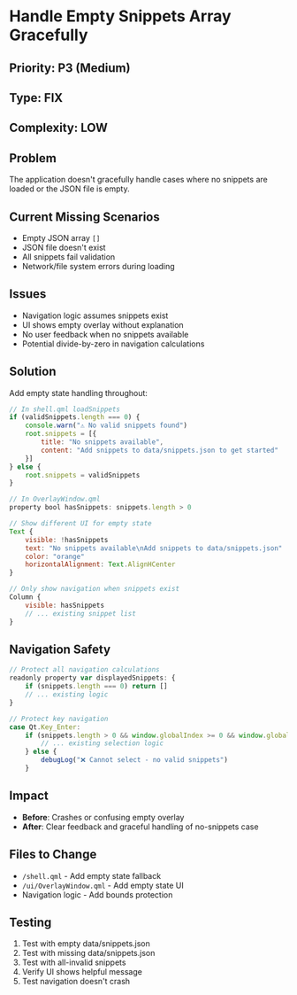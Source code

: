 # Handle Empty Snippets Array Gracefully

## Priority: P3 (Medium)
## Type: FIX
## Complexity: LOW

## Problem
The application doesn't gracefully handle cases where no snippets are loaded or the JSON file is empty.

## Current Missing Scenarios
- Empty JSON array `[]`
- JSON file doesn't exist
- All snippets fail validation
- Network/file system errors during loading

## Issues
- Navigation logic assumes snippets exist
- UI shows empty overlay without explanation
- No user feedback when no snippets available
- Potential divide-by-zero in navigation calculations

## Solution
Add empty state handling throughout:

```javascript
// In shell.qml loadSnippets
if (validSnippets.length === 0) {
    console.warn("⚠️ No valid snippets found")
    root.snippets = [{
        title: "No snippets available",
        content: "Add snippets to data/snippets.json to get started"
    }]
} else {
    root.snippets = validSnippets
}
```

```javascript
// In OverlayWindow.qml
property bool hasSnippets: snippets.length > 0

// Show different UI for empty state
Text {
    visible: !hasSnippets
    text: "No snippets available\nAdd snippets to data/snippets.json"
    color: "orange"
    horizontalAlignment: Text.AlignHCenter
}

// Only show navigation when snippets exist
Column {
    visible: hasSnippets
    // ... existing snippet list
}
```

## Navigation Safety
```javascript
// Protect all navigation calculations
readonly property var displayedSnippets: {
    if (snippets.length === 0) return []
    // ... existing logic
}

// Protect key navigation
case Qt.Key_Enter:
    if (snippets.length > 0 && window.globalIndex >= 0 && window.globalIndex < snippets.length) {
        // ... existing selection logic
    } else {
        debugLog("❌ Cannot select - no valid snippets")
    }
```

## Impact
- **Before**: Crashes or confusing empty overlay
- **After**: Clear feedback and graceful handling of no-snippets case

## Files to Change
- `/shell.qml` - Add empty state fallback
- `/ui/OverlayWindow.qml` - Add empty state UI
- Navigation logic - Add bounds protection

## Testing
1. Test with empty data/snippets.json
2. Test with missing data/snippets.json
3. Test with all-invalid snippets
4. Verify UI shows helpful message
5. Test navigation doesn't crash